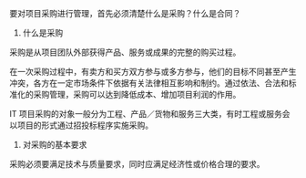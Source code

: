 
要对项目采购进行管理，首先必须清楚什么是采购？什么是合同？

1. 什么是采购

采购是从项目团队外部获得产品、服务或成果的完整的购买过程。

在一次采购过程中，有卖方和买方双方参与或多方参与，他们的目标不同甚至产生冲突，各方在一定市场条件下依据有关法律相互影响和制约。通过依法、合法和标准化的采购管理，采购可以达到降低成本、增加项目利润的作用。

IT
项目采购的对象一般分为工程、产品／货物和服务三大类，有时工程或服务会以项目的形式通过招投标程序实施采购。

1. 对采购的基本要求

采购必须要满足技术与质量要求，同时应满足经济性或价格合理的要求。
